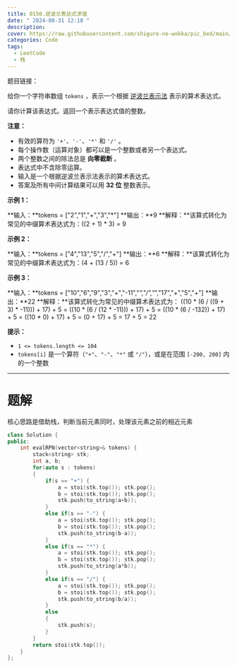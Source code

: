 ```yaml
---
title: 0150.逆波兰表达式求值
date: " 2024-08-31 12:18 "
description: 
cover: https://raw.githubusercontent.com/shigure-no-wokka/pic_bed/main/imgs/family_code.jpg
categories: Code
tags:
  - LeetCode
  - 栈
---
```


题目链接：

给你一个字符串数组 `tokens` ，表示一个根据 [逆波兰表示法](https://baike.baidu.com/item/%E9%80%86%E6%B3%A2%E5%85%B0%E5%BC%8F/128437) 表示的算术表达式。

请你计算该表达式。返回一个表示表达式值的整数。

**注意：**

- 有效的算符为 `'+'`、`'-'`、`'*'` 和 `'/'` 。
- 每个操作数（运算对象）都可以是一个整数或者另一个表达式。
- 两个整数之间的除法总是 **向零截断** 。
- 表达式中不含除零运算。
- 输入是一个根据逆波兰表示法表示的算术表达式。
- 答案及所有中间计算结果可以用 **32 位** 整数表示。

**示例 1：**

**输入：**tokens = ["2","1","+","3","*"]
**输出：**9
**解释：**该算式转化为常见的中缀算术表达式为：((2 + 1) * 3) = 9

**示例 2：**

**输入：**tokens = ["4","13","5","/","+"]
**输出：**6
**解释：**该算式转化为常见的中缀算术表达式为：(4 + (13 / 5)) = 6

**示例 3：**

**输入：**tokens = ["10","6","9","3","+","-11","*","/","*","17","+","5","+"]
**输出：**22
**解释：**该算式转化为常见的中缀算术表达式为：
  ((10 * (6 / ((9 + 3) * -11))) + 17) + 5
= ((10 * (6 / (12 * -11))) + 17) + 5
= ((10 * (6 / -132)) + 17) + 5
= ((10 * 0) + 17) + 5
= (0 + 17) + 5
= 17 + 5
= 22

**提示：**

- `1 <= tokens.length <= 104`
- `tokens[i]` 是一个算符（`"+"`、`"-"`、`"*"` 或 `"/"`），或是在范围 `[-200, 200]` 内的一个整数

<!--more-->

---

# 题解

核心思路是借助栈，判断当前元素同时，处理该元素之前的相近元素

```cpp
class Solution {
public:
    int evalRPN(vector<string>& tokens) {
        stack<string> stk;
        int a, b;
        for(auto s : tokens)
        {
            if(s == "+") {
                a = stoi(stk.top()); stk.pop();
                b = stoi(stk.top()); stk.pop();
                stk.push(to_string(a+b));
            }
            else if(s == "-") {
                a = stoi(stk.top()); stk.pop();
                b = stoi(stk.top()); stk.pop();
                stk.push(to_string(b-a));
            }
            else if(s == "*") {
                a = stoi(stk.top()); stk.pop();
                b = stoi(stk.top()); stk.pop();
                stk.push(to_string(a*b));
            }
            else if(s == "/") {
                a = stoi(stk.top()); stk.pop();
                b = stoi(stk.top()); stk.pop();
                stk.push(to_string(b/a));
            }
            else
            {
                stk.push(s);
            }
        }
        return stoi(stk.top());
    }
};
```





